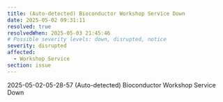 ```yaml
---
title: (Auto-detected) Bioconductor Workshop Service Down
date: 2025-05-02 09:31:11
resolved: true
resolvedWhen: 2025-05-03 21:45:46
# Possible severity levels: down, disrupted, notice
severity: disrupted
affected:
  - Workshop Service
section: issue
---
```


2025-05-02-05-28-57 (Auto-detected) Bioconductor Workshop Service Down

